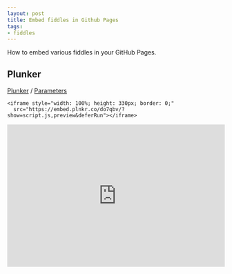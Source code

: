 ```yaml
---
layout: post
title: Embed fiddles in Github Pages
tags:
- fiddles
---
```


How to embed various fiddles in your GitHub Pages.


## Plunker
[Plunker](https://plnkr.co) / [Parameters](https://ggoodman.gitbooks.io/plunker/content/embed.html)

```
<iframe style="width: 100%; height: 330px; border: 0;" 
  src="https://embed.plnkr.co/do7qbv/?show=script.js,preview&deferRun"></iframe>
```
<iframe style="width: 100%; height: 330px; border: 0;"
  src="https://embed.plnkr.co/do7qbv/?show=script.js,preview&deferRun"></iframe>
